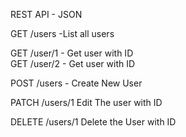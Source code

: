 REST API - JSON

GET /users -List all users

GET /user/1 - Get user with ID  
GET /user/2 - Get user with ID

POST /users - Create New User

PATCH /users/1 Edit The user with ID

DELETE /users/1 Delete the User with ID
